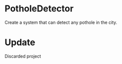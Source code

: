 # PotholeDetector
Create a system that can detect any pothole in the city.

# Update
Discarded project
